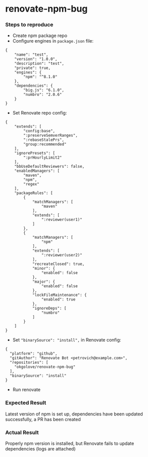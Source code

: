 # renovate-npm-bug

### Steps to reproduce
* Create npm package repo
* Configure engines in `package.json` file:
```
{
    "name": "test",
    "version": "1.0.0",
    "description": "test",
    "private": true,
    "engines": {
        "npm": "^8.1.0"
    },
    "dependencies": {
        "big.js": "6.1.0",
        "numbro": "2.0.6"
    }
}
```
* Set Renovate repo config:
```
{
    "extends": [
        "config:base",
        ":preserveSemverRanges",
        ":rebaseStalePrs",
        "group:recommended"
    ],
    "ignorePresets": [
        ":prHourlyLimit2"
    ],
    "bbUseDefaultReviewers": false,
    "enabledManagers": [
        "maven",
        "npm",
        "regex"
    ],
    "packageRules": [
        {
            "matchManagers": [
                "maven"
            ],
            "extends": [
                ":reviewer(user1)"
            ]
        },
        {
            "matchManagers": [
                "npm"
            ],
            "extends": [
                ":reviewer(user2)"
            ],
            "recreateClosed": true,
            "minor": {
                "enabled": false
            },
            "major": {
                "enabled": false
            },
            "lockFileMaintenance": {
                "enabled": true
            },
            "ignoreDeps": [
                "numbro"
            ]
        }
    ]
}
```
* Set `"binarySource": "install",` in Renovate config:
```
{
  "platform": "github",
  "gitAuthor": "Renovate Bot <petrovich@example.com>",
  "repositories": [
    "okgolove/renovate-npm-bug"
  ],
  "binarySource": "install"
}

```
* Run renovate

### Expected Result
Latest version of npm is set up, dependencies have been updated successfully, a PR has been created


### Actual Result
Properly npm version is installed, but Renovate fails to update dependencies (logs are attached)

